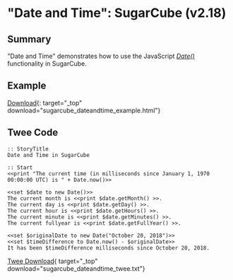 # "Date and Time": SugarCube (v2.18)

## Summary

"Date and Time" demonstrates how to use the JavaScript *[Date()](https://developer.mozilla.org/en-US/docs/Web/JavaScript/Reference/Global_Objects/Date)* functionality in SugarCube.

## Example

[Download](sugarcube_dateandtime_example.html){: target="_top" download="sugarcube_dateandtime_example.html"}

## Twee Code

```twee
:: StoryTitle
Date and Time in SugarCube

:: Start
<<print "The current time (in milliseconds since January 1, 1970 00:00:00 UTC) is " + Date.now()>>

<<set $date to new Date()>>
The current month is <<print $date.getMonth() >>.
The current day is <<print $date.getDay() >>.
The current hour is <<print $date.getHours() >>.
The current minute is <<print $date.getMinutes() >>.
The current fullyear is <<print $date.getFullYear() >>.

<<set $originalDate to new Date("October 20, 2018")>>
<<set $timeDifference to Date.now() - $originalDate>>
It has been $timeDifference milliseconds since October 20, 2018.

```

[Twee Download](sugarcube_dateandtime_twee.txt){ target="_top" download="sugarcube_dateandtime_twee.txt"}
